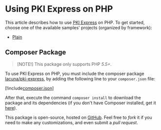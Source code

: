 ﻿# Using PKI Express on PHP

This article describes how to use [PKI Express](../index.md) on PHP. To get started, choose one of the available samples' projects (organized by framework):

- [Plain](/plain.md)

## Composer Package

> [NOTE!]
> This package only supports PHP *5.5+*.

To use PKI Express on PHP, you must include the composer package [lacuna/pki-express](https://packagist.org/packages/lacuna/pki-express), by adding the following line to your `composer.json` file:

[!include[composer.json](../../../../includes/pki-express/php/composer.md)]

After that, execute the command `composer install`  to download the package and its dependencies (if you don't have Composer installed, get it [here](https://getcomposer.org/)).

This package is open-source, hosted on [GitHub](https://github.com/LacunaSoftware/PkiExpressPhp). Feel free to *fork* it if you need to make any customizations, and even submit a *pull request*.
